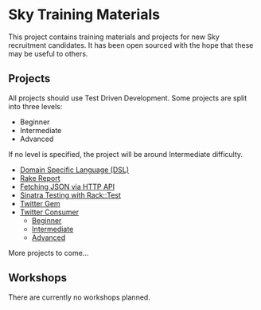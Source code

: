 # Sky Training Materials

This project contains training materials and projects for new Sky recruitment candidates. It has been open sourced with the hope that these may be useful to others.


## Projects

All projects should use Test Driven Development. Some projects are split into three levels:

* Beginner
* Intermediate
* Advanced

If no level is specified, the project will be around Intermediate difficulty.

* [Domain Specific Language (DSL)](projects/domain-specific-language/readme.md)
* [Rake Report](projects/rake-report/readme.md)
* [Fetching JSON via HTTP API](projects/json-via-http/readme.md)
* [Sinatra Testing with Rack::Test](projects/sinatra-rack-test/readme.md)
* [Twitter Gem](projects/twitter-gem/readme.md)
* [Twitter Consumer](projects/twitter-consumer/readme.md)
  * [Beginner](projects/twitter-consumer/1-beginner/readme.md)
  * [Intermediate](projects/twitter-consumer/2-intermediate/readme.md)
  * [Advanced](projects/twitter-consumer/3-advanced/readme.md)

More projects to come...


## Workshops

There are currently no workshops planned.
